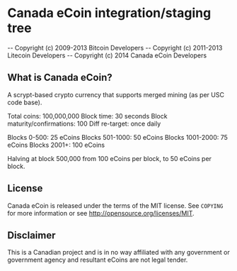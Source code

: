 Canada eCoin integration/staging tree
================================

-- Copyright (c) 2009-2013 Bitcoin Developers
-- Copyright (c) 2011-2013 Litecoin Developers
-- Copyright (c) 2014 Canada eCoin Developers

What is Canada eCoin?
----------------

A scrypt-based crypto currency that supports merged mining (as per USC code base).

Total coins: 100,000,000
Block time: 30 seconds
Block maturity/confirmations: 100
Diff re-target: once daily

Blocks 0-500: 25 eCoins
Blocks 501-1000: 50 eCoins
Blocks 1001-2000: 75 eCoins
Blocks 2001+: 100 eCoins

Halving at block 500,000 from 100 eCoins per block, to 50 eCoins per block.

License
-------

Canada eCoin is released under the terms of the MIT license. See `COPYING` for more
information or see http://opensource.org/licenses/MIT.

Disclaimer
----------

This is a Canadian project and is in no way affiliated with any government or government agency and resultant eCoins are not legal tender.
